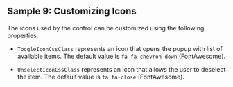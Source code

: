 ## Sample 9: Customizing Icons

The icons used by the control can be customized using the following properties:

* `ToggleIconCssClass` represents an icon that opens the popup with list of available items. The default value is `fa fa-chevron-down` (FontAwesome).

* `UnselectIconCssClass` represents an icon that allows the user to deselect the item. The default value is `fa fa-close` (FontAwesome).